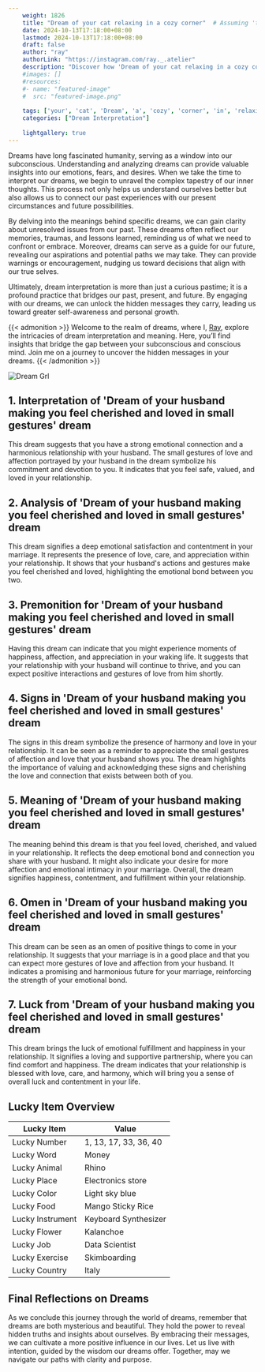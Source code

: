 ```yaml
---
    weight: 1826
    title: "Dream of your cat relaxing in a cozy corner"  # Assuming 'title' column exists
    date: 2024-10-13T17:18:00+08:00
    lastmod: 2024-10-13T17:18:00+08:00
    draft: false
    author: "ray"
    authorLink: "https://instagram.com/ray._.atelier"
    description: "Discover how 'Dream of your cat relaxing in a cozy corner' can interpret your future and uncover its significant meanings in your life."
    #images: []
    #resources:
    #- name: "featured-image"
    #  src: "featured-image.png"
    
    tags: ['your', 'cat', 'Dream', 'a', 'cozy', 'corner', 'in', 'relaxing', 'of']
    categories: ["Dream Interpretation"]
    
    lightgallery: true
---
```

    
Dreams have long fascinated humanity, serving as a window into our subconscious. Understanding and analyzing dreams can provide valuable insights into our emotions, fears, and desires. When we take the time to interpret our dreams, we begin to unravel the complex tapestry of our inner thoughts. This process not only helps us understand ourselves better but also allows us to connect our past experiences with our present circumstances and future possibilities.

By delving into the meanings behind specific dreams, we can gain clarity about unresolved issues from our past. These dreams often reflect our memories, traumas, and lessons learned, reminding us of what we need to confront or embrace. Moreover, dreams can serve as a guide for our future, revealing our aspirations and potential paths we may take. They can provide warnings or encouragement, nudging us toward decisions that align with our true selves.

Ultimately, dream interpretation is more than just a curious pastime; it is a profound practice that bridges our past, present, and future. By engaging with our dreams, we can unlock the hidden messages they carry, leading us toward greater self-awareness and personal growth.

{{< admonition >}}
Welcome to the realm of dreams, where I, [Ray](https://instagram.com/ray._.atelier), explore the intricacies of dream interpretation and meaning. Here, you’ll find insights that bridge the gap between your subconscious and conscious mind. Join me on a journey to uncover the hidden messages in your dreams.
{{< /admonition >}}

![Dream Grl](https://cdn.pixabay.com/photo/2017/11/02/03/35/gothic-2910057_1280.jpg "Dream Grl")

## 1. Interpretation of 'Dream of your husband making you feel cherished and loved in small gestures' dream

This dream suggests that you have a strong emotional connection and a harmonious relationship with your husband. The small gestures of love and affection portrayed by your husband in the dream symbolize his commitment and devotion to you. It indicates that you feel safe, valued, and loved in your relationship.

## 2. Analysis of 'Dream of your husband making you feel cherished and loved in small gestures' dream

This dream signifies a deep emotional satisfaction and contentment in your marriage. It represents the presence of love, care, and appreciation within your relationship. It shows that your husband's actions and gestures make you feel cherished and loved, highlighting the emotional bond between you two.

## 3. Premonition for 'Dream of your husband making you feel cherished and loved in small gestures' dream

Having this dream can indicate that you might experience moments of happiness, affection, and appreciation in your waking life. It suggests that your relationship with your husband will continue to thrive, and you can expect positive interactions and gestures of love from him shortly.

## 4. Signs in 'Dream of your husband making you feel cherished and loved in small gestures' dream

The signs in this dream symbolize the presence of harmony and love in your relationship. It can be seen as a reminder to appreciate the small gestures of affection and love that your husband shows you. The dream highlights the importance of valuing and acknowledging these signs and cherishing the love and connection that exists between both of you.

## 5. Meaning of 'Dream of your husband making you feel cherished and loved in small gestures' dream

The meaning behind this dream is that you feel loved, cherished, and valued in your relationship. It reflects the deep emotional bond and connection you share with your husband. It might also indicate your desire for more affection and emotional intimacy in your marriage. Overall, the dream signifies happiness, contentment, and fulfillment within your relationship.

## 6. Omen in 'Dream of your husband making you feel cherished and loved in small gestures' dream

This dream can be seen as an omen of positive things to come in your relationship. It suggests that your marriage is in a good place and that you can expect more gestures of love and affection from your husband. It indicates a promising and harmonious future for your marriage, reinforcing the strength of your emotional bond.

## 7. Luck from 'Dream of your husband making you feel cherished and loved in small gestures' dream

This dream brings the luck of emotional fulfillment and happiness in your relationship. It signifies a loving and supportive partnership, where you can find comfort and happiness. The dream indicates that your relationship is blessed with love, care, and harmony, which will bring you a sense of overall luck and contentment in your life.

## Lucky Item Overview
| Lucky Item          | Value              |
|---------------|--------------------|
| Lucky Number        | 1, 13, 17, 33, 36, 40  |
| Lucky Word          | Money |
| Lucky Animal        | Rhino |
| Lucky Place         | Electronics store     |
| Lucky Color         | Light sky blue     |
| Lucky Food          | Mango Sticky Rice      |
| Lucky Instrument    | Keyboard Synthesizer |
| Lucky Flower        | Kalanchoe    |
| Lucky Job           | Data Scientist       |
| Lucky Exercise      | Skimboarding  |
| Lucky Country       | Italy    |


##  Final Reflections on Dreams

As we conclude this journey through the world of dreams, remember that dreams are both mysterious and beautiful. They hold the power to reveal hidden truths and insights about ourselves. By embracing their messages, we can cultivate a more positive influence in our lives. Let us live with intention, guided by the wisdom our dreams offer. Together, may we navigate our paths with clarity and purpose.
